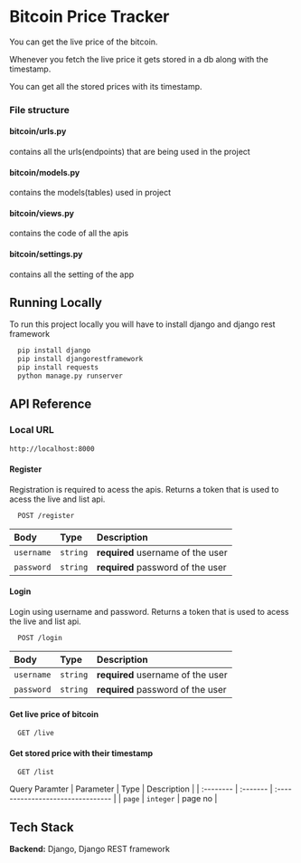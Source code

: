 
# Bitcoin Price Tracker

You can get the live price of the bitcoin.

Whenever you fetch the live price it gets stored in a db along with the timestamp.

You can get all the stored prices with its timestamp.

### File structure
#### bitcoin/urls.py
contains all the urls(endpoints) that are being used in the project
#### bitcoin/models.py
contains the models(tables) used in project
#### bitcoin/views.py
contains the code of all the apis
#### bitcoin/settings.py
contains all the setting of the app



 


## Running Locally


To run this project locally you will have to install django and django rest framework

```bash
  pip install django
  pip install djangorestframework
  pip install requests
  python manage.py runserver
```
    
## API Reference

### Local URL

```bash
http://localhost:8000
```

#### Register 
Registration is required to acess the apis.
Returns a token that is used to acess the live and list api.

```http
  POST /register
```

| Body | Type     | Description                       |
| :-------- | :------- | :-------------------------------- |
| `username`      | `string` |**required** username of the user |
| `password`      | `string` |**required** password of the user |

#### Login 
Login using username and password.
Returns a token that is used to acess the live and list api.

```http
  POST /login
```

| Body | Type     | Description                       |
| :-------- | :------- | :-------------------------------- |
| `username`      | `string` |**required** username of the user |
| `password`      | `string` |**required** password of the user |



#### Get live price of bitcoin
```http
  GET /live
```

#### Get stored price with their timestamp

```http
  GET /list
```
 Query Paramter
| Parameter | Type     | Description                       |
| :-------- | :------- | :-------------------------------- |
| `page`      | `integer` | page no |








## Tech Stack


**Backend:** Django, Django REST framework



